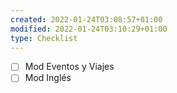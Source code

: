 ```yaml
---
created: 2022-01-24T03:08:57+01:00
modified: 2022-01-24T03:10:29+01:00
type: Checklist
---
```


- [ ] Mod Eventos y Viajes
- [ ] Mod Inglés
